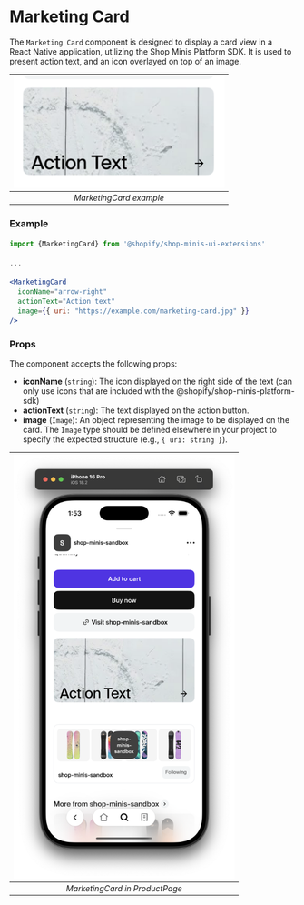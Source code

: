 # Marketing Card

The `Marketing Card` component is designed to display a card view in a React Native application, utilizing the Shop Minis Platform SDK. It is used to present action text, and an icon overlayed on top of an image.

| <img src="../../assets/extensions/marketing-card.png" alt="Example of MarketingCard" width="372" /> |
|:-------------------------------------------------------------:|
| *MarketingCard example*                                             |

### Example
```jsx
import {MarketingCard} from '@shopify/shop-minis-ui-extensions'

...

<MarketingCard
  iconName="arrow-right"
  actionText="Action text"
  image={{ uri: "https://example.com/marketing-card.jpg" }}
/>
```

### Props
The component accepts the following props:

- **iconName** (`string`): The icon displayed on the right side of the text (can only use icons that are included with the @shopify/shop-minis-platform-sdk)
- **actionText** (`string`): The text displayed on the action button.
- **image** (`Image`): An object representing the image to be displayed on the card. The `Image` type should be defined elsewhere in your project to specify the expected structure (e.g., `{ uri: string }`).

| <img src="../../assets/extensions/marketing-card-full.png" alt="Example of MarketingCard" width="390" /> |
|:------------------------------------------------------------------:|
| *MarketingCard in ProductPage*                                                  |
